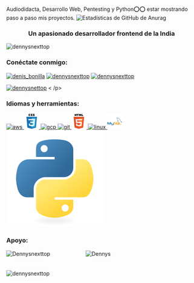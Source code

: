 Audiodidacta, Desarrollo Web, Pentesting y Python⭕⭕
estar mostrando paso a paso mis proyectos.
![Estadísticas de GitHub de Anurag](https://github-readme-stats.vercel.app/api?username=anuraghazra&show_icons=true&theme=merko)


<h3 align="center">Un apasionado desarrollador frontend de la India</h3>

<p align="left"> <img src="https://komarev.com/ghpvc/?username=dennysnexttop&label=Profile%20views&color= 0e75b6&style=flat" alt="dennysnexttop" /> </p>

<h3 align="left">Conéctate conmigo:</h3>
<p align="left"> <a href="https://fb. com/denis_bonilla" target="blank"><img align="center" src="https://raw.githubusercontent.com/rahuldkjain/github-profile-readme-generator/master/src/images/icons/Social/ facebook.svg" alt="denis_bonilla" altura="30" ancho="40" /></a> <a href="https://instagram.com/dennysnexttop"target="en blanco"><img align="center" src="https://raw.githubusercontent.com/rahuldkjain/github-profile-readme-generator/master/src/images/icons/Social/instagram.svg" alt="dennysnexttop" altura="30" ancho="40" /></a>
<a href="https://linkedin. com/in/dennysnexttop" target="blank"><img align="center" src="https://raw.githubusercontent.com/rahuldkjain/github-profile-readme-generator/master/src/images/icons/ Social/vinculado-en-alt.svg" alt="dennysnexttop" height="30" width="40" /></a>


<a href="https://www.youtube.com/c/dennysnettop" target="blank"><img align ="centro" src="https://raw.githubusercontent.com/rahuldkjain/github-profile-readme-generator/master/src/images/icons/Social/youtube.svg" alt="dennysnettop" height="30" width="40" /></a>
< /p>

<h3 align="left">Idiomas y herramientas:</h3>
<p align="left"> <a href="https://aws.amazon.com" target="_blank" rel="noreferrer"> <img src="https://raw.githubusercontent.com/devicons /devicon/master/icons/amazonwebservices/amazonwebservices-original-wordmark.svg" alt="aws" width="40" height="40"/> </a> <a href="https://www.w3schools .com/css/" target="_blank" rel="noreferrer"> <img src="https://raw.githubusercontent.com/devicons/devicon/master/icons/css3/css3-original-wordmark.svg" alt="css3" width="40" height="40"/> </a> <a href="https://cloud.google.com" target="_blank" rel="noreferrer"><img src="https://www.vectorlogo.zone/logos/google_cloud/google_cloud-icon.svg" alt="gcp" width="40" height="40"/> </a> <a href= "https://git-scm.com/" target="_blank" rel="noreferrer"> <img src="https://www.vectorlogo.zone/logos/git-scm/git-scm-icon. svg" alt="git" width="40" height="40"/> </a> <a href="https://www.w3.org/html/" target="_blank" rel="noreferrer "> <img src="https://raw.githubusercontent.com/devicons/devicon/master/icons/html5/html5-original-wordmark.svg" alt="html5" width="40" height="40" /> </a> <a href="https://www.linux.org/" target="_blank" rel="noreferrer"> <img src="https://raw.githubusercontent.com/devicons/devicon/master/icons/linux /linux-original.svg" alt="linux" width="40" height="40"/> </a> <a href="https://www.mysql.com/" target="_blank" rel ="noreferrer"> <img src="https://raw.githubusercontent.com/devicons/devicon/master/icons/mysql/mysql-original-wordmark.svg" alt="mysql" width="40" height= "40"/> </a> <a href="https://www.python.org" target="_blank" rel="noreferrer"> <img src="https://raw.githubusercontent.com/devicons/devicon/master/icons/python/python-original.svg" alt="python" ancho="40" altura="40"/> </a> </p>


<h3 align="left">Apoyo:</h3>
<p> <a href="https://www.buymeacoffee.com/Dennysnexttop"> <img align="left" src="https://cdn .buymeacoffee.com/buttons/v2/default-yellow.png" height="50" width="210" alt="Dennysnexttop" /></a> <a href="https://ko-fi.com /Dennys"> <img align="left" src="https://cdn.ko-fi.com/cdn/kofi3.png?v=3" height="50" width="210" alt="Dennys "/></a> </p><br><br>


<p><img align="center" src="https://github-readme-stats.vercel.app/api/top-langs?username=dennysnexttop&show_icons=true&locale=en&layout=compact" alt="dennysnexttop" /> </p>

